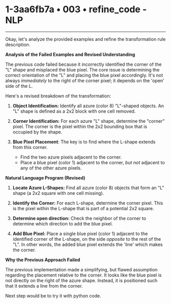 # 1-3aa6fb7a • 003 • refine_code - NLP

---
Okay, let's analyze the provided examples and refine the transformation rule description.

**Analysis of the Failed Examples and Revised Understanding**

The previous code failed because it incorrectly identified the corner of the "L" shape and misplaced the blue pixel. The core issue is determining the correct orientation of the "L" and placing the blue pixel accordingly. It's not always *immediately* to the right of the corner pixel; it depends on the 'open' side of the L.

Here's a revised breakdown of the transformation:

1.  **Object Identification:** Identify all azure (color 8) "L"-shaped objects. An "L" shape is defined as a 2x2 block with one cell removed.

2.  **Corner Identification:** For each azure "L" shape, determine the "corner" pixel. The corner is the pixel within the 2x2 bounding box that is occupied by the shape.

3. **Blue Pixel Placement**:
    The key is to find where the L-shape extends from this corner.
    * Find the two azure pixels adjacent to the corner.
    * Place a blue pixel (color 1) adjacent to the corner, *but not* adjacent to any of the other azure pixels.

**Natural Language Program (Revised)**

1.  **Locate Azure L-Shapes:** Find all azure (color 8) objects that form an "L" shape (a 2x2 square with one cell missing).

2.  **Identify the Corner:** For each L-shape, determine the corner pixel. This is the pixel within the L-shape that is part of a potential 2x2 square.

3. **Determine open direction:** Check the neighbor of the corner to determine which direction to add the blue pixel.

4.  **Add Blue Pixel:** Place a single blue pixel (color 1) adjacent to the identified corner of the L-shape, on the side *opposite* to the rest of the "L". In other words, the added blue pixel extends the 'line' which makes the corner.

**Why the Previous Approach Failed**

The previous implementation made a simplifying, but flawed assumption regarding the placement relative to the corner. It looks like the blue pixel is not directly on the right of the azure shape. Instead, it is positioned such that it extends a line from the corner.

Next step would be to try it with python code.


